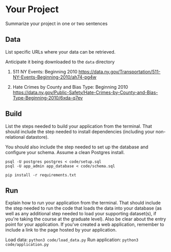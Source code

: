 # Your Project

Summarize your project in one or two sentences

## Data

List specific URLs where your data can be retrieved. 

Anticipate it being downloaded to the `data` directory

1. 511 NY Events: Beginning 2010
https://data.ny.gov/Transportation/511-NY-Events-Beginning-2010/ah74-pg4w

2. Hate Crimes by County and Bias Type: Beginning 2010
https://data.ny.gov/Public-Safety/Hate-Crimes-by-County-and-Bias-Type-Beginning-2010/6xda-q7ev

## Build

List the steps needed to build your application from the terminal. That should include the step needed to install dependencies (including your non-relational datastore).

You should also include the step needed to set up the database and configure your schema. Assume a clean Postgres install.

```
psql -U postgres postgres < code/setup.sql
psql -U app_admin app_database < code/schema.sql

pip install -r requirements.txt
```

## Run

Explain how to run your application from the terminal. That should include the step needed to run the code that loads the data into your database (as well as any additional step needed to load your supporting dataset(s), if you're taking the course at the graduate level). Also be clear about the entry point for your application. If you've created a web application, remember to include a link to the page hosted by your application.

Load data: `python3 code/load_data.py`
Run application: `python3 code/application.py`
